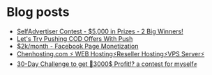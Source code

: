 # Blog posts
<!-- BLOG-POST-LIST:START -->
- [SelfAdvertiser Contest - $5,000 in Prizes - 2 Big Winners!](https://afflift.com/f/threads/selfadvertiser-contest-5-000-in-prizes-2-big-winners.10651/)
- [Let&#39;s Try Pushing COD Offers With Push](https://afflift.com/f/threads/lets-try-pushing-cod-offers-with-push.10646/)
- [$2k/month - Facebook Page Monetization](https://afflift.com/f/threads/2k-month-facebook-page-monetization.10637/)
- [Chenhosting.com ⚡ WEB Hosting⚡Reseller Hosting⚡VPS Server⚡](https://afflift.com/f/threads/chenhosting-com-%E2%9A%A1-web-hosting%E2%9A%A1reseller-hosting%E2%9A%A1vps-server%E2%9A%A1.10653/)
- [30-Day Challenge to get 🎯3000$ Profit⁉ a contest for myself✊](https://afflift.com/f/threads/30-day-challenge-to-get-%F0%9F%8E%AF3000-profit%E2%81%89-a-contest-for-myself%E2%9C%8A.9419/)
<!-- BLOG-POST-LIST:END -->
